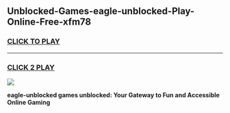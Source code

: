 
## Unblocked-Games-eagle-unblocked-Play-Online-Free-xfm78
<h3>
<a href="https://premium76.site?title=eagle-unblocked&ref=26A">CLICK TO PLAY</a></h3>
<hr>

<h3>
<a href="https://premium76.site?title=eagle-unblocked&ref=26A">CLICK 2 PLAY</a>
  
</h3>

<a href="https://premium76.site?title=eagle-unblocked&ref=26A"><img src="https://clearcache.store/games.png"></a>


**eagle-unblocked games unblocked: Your Gateway to Fun and Accessible Online Gaming**
